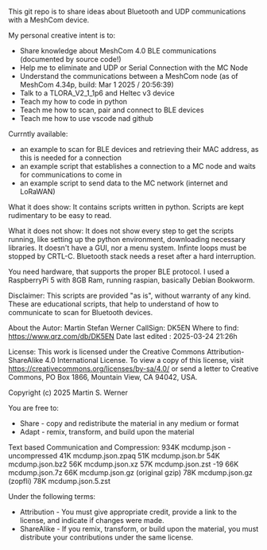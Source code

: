 This git repo is to share ideas about Bluetooth and UDP communications with a MeshCom device.

My personal creative intent is to:
- Share knowledge about MeshCom 4.0 BLE communications (documented by source code!)
- Help me to eliminate and UDP or Serial Connection with the MC Node
- Understand the communications between a MeshCom node (as of MeshCom 4.34p, build: Mar 1 2025 / 20:56:39)
- Talk to a TLORA_V2_1_1p6 and Heltec v3 device
- Teach my how to code in python
- Teach me how to scan, pair and connect to BLE devices
- Teach me how to use vscode nad github

Currntly available:
- an example to scan for BLE devices and retrieving their MAC address, as this is needed for a connection
- an example script that establishes a connection to a MC node and waits for communications to come in
- an example script to send data to the MC network (internet and LoRaWAN)

What it does show:
It contains scripts written in python.
Scripts are kept rudimentary to be easy to read.

What it does not show:
It does not show every step to get the scripts running, like setting up the python environment, downloading necessary libraries.
It doesn't have a GUI, nor a menu system.
Infinte loops must be stopped by CRTL-C.
Bluetooth stack needs a reset after a hard interruption.

You need hardware, that supports the proper BLE protocol.
I used a RaspberryPi 5 with 8GB Ram, running raspian, basically Debian Bookworm.

Disclaimer:
This scripts are provided "as is", without warranty of any kind.
These are educational scripts, that help to understand of how to communicate to scan for Bluetooth devices.

About the Autor: Martin Stefan Werner
CallSign: DK5EN
Where to find: https://www.qrz.com/db/DK5EN
Date last edited : 2025-03-24 21:26h

License:
This work is licensed under the Creative Commons Attribution-ShareAlike 4.0 International License.
To view a copy of this license, visit https://creativecommons.org/licenses/by-sa/4.0/ or send a letter to
Creative Commons, PO Box 1866, Mountain View, CA 94042, USA.

Copyright (c) 2025 Martin S. Werner

You are free to:
- Share - copy and redistribute the material in any medium or format
- Adapt - remix, transform, and build upon the material

Text based Communication and Compression:
934K mcdump.json - uncompressed
 41K mcdump.json.zpaq
 51K mcdump.json.br
 54K mcdump.json.bz2
 56K mcdump.json.xz
 57K mcdump.json.zst -19
 66K mcdump.json.7z
 66K mcdump.json.gz (original gzip)
 78K mcdump.json.gz (zopfli)
 78K mcdump.json.5.zst



Under the following terms:
- Attribution - You must give appropriate credit, provide a link to the license, and indicate if changes were made.
- ShareAlike - If you remix, transform, or build upon the material, you must distribute your contributions under the same license.
